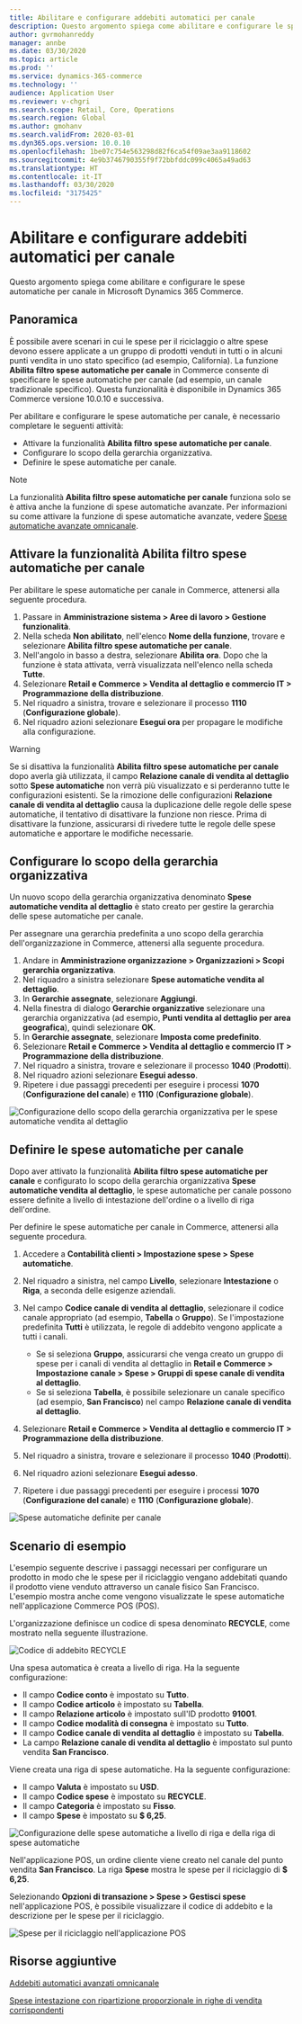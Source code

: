 ```yaml
---
title: Abilitare e configurare addebiti automatici per canale
description: Questo argomento spiega come abilitare e configurare le spese automatiche per canale in Microsoft Dynamics 365 Commerce.
author: gvrmohanreddy
manager: annbe
ms.date: 03/30/2020
ms.topic: article
ms.prod: ''
ms.service: dynamics-365-commerce
ms.technology: ''
audience: Application User
ms.reviewer: v-chgri
ms.search.scope: Retail, Core, Operations
ms.search.region: Global
ms.author: gmohanv
ms.search.validFrom: 2020-03-01
ms.dyn365.ops.version: 10.0.10
ms.openlocfilehash: 1be07c754e563298d82f6ca54f09ae3aa9118602
ms.sourcegitcommit: 4e9b3746790355f9f72bbfddc099c4065a49ad63
ms.translationtype: HT
ms.contentlocale: it-IT
ms.lasthandoff: 03/30/2020
ms.locfileid: "3175425"
---
```

# <a name="enable-and-configure-auto-charges-by-channel"></a>Abilitare e configurare addebiti automatici per canale

Questo argomento spiega come abilitare e configurare le spese automatiche per canale in Microsoft Dynamics 365 Commerce.

## <a name="overview"></a>Panoramica

È possibile avere scenari in cui le spese per il riciclaggio o altre spese devono essere applicate a un gruppo di prodotti venduti in tutti o in alcuni punti vendita in uno stato specifico (ad esempio, California). La funzione **Abilita filtro spese automatiche per canale** in Commerce consente di specificare le spese automatiche per canale (ad esempio, un canale tradizionale specifico). Questa funzionalità è disponibile in Dynamics 365 Commerce versione 10.0.10 e successiva.

Per abilitare e configurare le spese automatiche per canale, è necessario completare le seguenti attività:

- Attivare la funzionalità **Abilita filtro spese automatiche per canale**.
- Configurare lo scopo della gerarchia organizzativa.
- Definire le spese automatiche per canale.

> [!NOTE]
> La funzionalità **Abilita filtro spese automatiche per canale** funziona solo se è attiva anche la funzione di spese automatiche avanzate. Per informazioni su come attivare la funzione di spese automatiche avanzate, vedere [Spese automatiche avanzate omnicanale](omni-auto-charges.md).

## <a name="turn-on-the-enable-filter-auto-charges-by-channel-feature"></a>Attivare la funzionalità Abilita filtro spese automatiche per canale

Per abilitare le spese automatiche per canale in Commerce, attenersi alla seguente procedura.

1. Passare in **Amministrazione sistema \> Aree di lavoro \> Gestione funzionalità**.
1. Nella scheda **Non abilitato**, nell'elenco **Nome della funzione**, trovare e selezionare **Abilita filtro spese automatiche per canale**.
1. Nell'angolo in basso a destra, selezionare **Abilita ora**. Dopo che la funzione è stata attivata, verrà visualizzata nell'elenco nella scheda **Tutte**.
1. Selezionare **Retail e Commerce \> Vendita al dettaglio e commercio IT \> Programmazione della distribuzione**.
1. Nel riquadro a sinistra, trovare e selezionare il processo **1110** (**Configurazione globale**).
1. Nel riquadro azioni selezionare **Esegui ora** per propagare le modifiche alla configurazione.

> [!WARNING]
> Se si disattiva la funzionalità **Abilita filtro spese automatiche per canale** dopo averla già utilizzata, il campo **Relazione canale di vendita al dettaglio** sotto **Spese automatiche** non verrà più visualizzato e si perderanno tutte le configurazioni esistenti. Se la rimozione delle configurazioni **Relazione canale di vendita al dettaglio** causa la duplicazione delle regole delle spese automatiche, il tentativo di disattivare la funzione non riesce. Prima di disattivare la funzione, assicurarsi di rivedere tutte le regole delle spese automatiche e apportare le modifiche necessarie.

## <a name="configure-the-organization-hierarchy-purpose"></a>Configurare lo scopo della gerarchia organizzativa

Un nuovo scopo della gerarchia organizzativa denominato **Spese automatiche vendita al dettaglio** è stato creato per gestire la gerarchia delle spese automatiche per canale.

Per assegnare una gerarchia predefinita a uno scopo della gerarchia dell'organizzazione in Commerce, attenersi alla seguente procedura.
        
1. Andare in **Amministrazione organizzazione \> Organizzazioni \> Scopi gerarchia organizzativa**.
1. Nel riquadro a sinistra selezionare **Spese automatiche vendita al dettaglio**.
1. In **Gerarchie assegnate**, selezionare **Aggiungi**.
1. Nella finestra di dialogo **Gerarchie organizzative** selezionare una gerarchia organizzativa (ad esempio, **Punti vendita al dettaglio per area geografica**), quindi selezionare **OK**.
1. In **Gerarchie assegnate**, selezionare **Imposta come predefinito**.
1. Selezionare **Retail e Commerce \> Vendita al dettaglio e commercio IT \> Programmazione della distribuzione**.
1. Nel riquadro a sinistra, trovare e selezionare il processo **1040** (**Prodotti**).
1. Nel riquadro azioni selezionare **Esegui adesso**.
1. Ripetere i due passaggi precedenti per eseguire i processi **1070** (**Configurazione del canale**) e **1110** (**Configurazione globale**).

![Configurazione dello scopo della gerarchia organizzativa per le spese automatiche vendita al dettaglio](media/Auto-charges-org-hierarchy-purpose.png)

## <a name="define-auto-charges-by-channel"></a>Definire le spese automatiche per canale

Dopo aver attivato la funzionalità **Abilita filtro spese automatiche per canale** e configurato lo scopo della gerarchia organizzativa **Spese automatiche vendita al dettaglio**, le spese automatiche per canale possono essere definite a livello di intestazione dell'ordine o a livello di riga dell'ordine.

Per definire le spese automatiche per canale in Commerce, attenersi alla seguente procedura.

1. Accedere a **Contabilità clienti \> Impostazione spese \> Spese automatiche**.
1. Nel riquadro a sinistra, nel campo **Livello**, selezionare **Intestazione** o **Riga**, a seconda delle esigenze aziendali.
1. Nel campo **Codice canale di vendita al dettaglio**, selezionare il codice canale appropriato (ad esempio, **Tabella** o **Gruppo**). Se l'impostazione predefinita **Tutti** è utilizzata, le regole di addebito vengono applicate a tutti i canali.

    - Se si seleziona **Gruppo**, assicurarsi che venga creato un gruppo di spese per i canali di vendita al dettaglio in **Retail e Commerce \> Impostazione canale \> Spese \> Gruppi di spese canale di vendita al dettaglio**.
    - Se si seleziona **Tabella**, è possibile selezionare un canale specifico (ad esempio, **San Francisco**) nel campo **Relazione canale di vendita al dettaglio**.

1. Selezionare **Retail e Commerce \> Vendita al dettaglio e commercio IT \> Programmazione della distribuzione**.
1. Nel riquadro a sinistra, trovare e selezionare il processo **1040** (**Prodotti**).
1. Nel riquadro azioni selezionare **Esegui adesso**.
1. Ripetere i due passaggi precedenti per eseguire i processi **1070** (**Configurazione del canale**) e **1110** (**Configurazione globale**).
    
![Spese automatiche definite per canale](media/Auto-charges-line-charge-by-channel.png)

## <a name="example-scenario"></a>Scenario di esempio

L'esempio seguente descrive i passaggi necessari per configurare un prodotto in modo che le spese per il riciclaggio vengano addebitati quando il prodotto viene venduto attraverso un canale fisico San Francisco. L'esempio mostra anche come vengono visualizzate le spese automatiche nell'applicazione Commerce POS (POS).

L'organizzazione definisce un codice di spesa denominato **RECYCLE**, come mostrato nella seguente illustrazione.

![Codice di addebito RECYCLE](media/Auto-charges-charge-code.png)

Una spesa automatica è creata a livello di riga. Ha la seguente configurazione:

- Il campo **Codice conto** è impostato su **Tutto**.
- Il campo **Codice articolo** è impostato su **Tabella**.
- Il campo **Relazione articolo** è impostato sull'ID prodotto **91001**.
- Il campo **Codice modalità di consegna** è impostato su **Tutto**.
- Il campo **Codice canale di vendita al dettaglio** è impostato su **Tabella**.
- La campo **Relazione canale di vendita al dettaglio** è impostato sul punto vendita **San Francisco**.

Viene creata una riga di spese automatiche. Ha la seguente configurazione:

- Il campo **Valuta** è impostato su **USD**.
- Il campo **Codice spese** è impostato su **RECYCLE**.
- Il campo **Categoria** è impostato su **Fisso**.
- Il campo **Spese** è impostato su **$ 6,25**.

![Configurazione delle spese automatiche a livello di riga e della riga di spese automatiche](media/Auto-charges-recyclingfee-line-fee.png)

Nell'applicazione POS, un ordine cliente viene creato nel canale del punto vendita **San Francisco**. La riga **Spese** mostra le spese per il riciclaggio di **$ 6,25**.

Selezionando **Opzioni di transazione \> Spese \> Gestisci spese** nell'applicazione POS, è possibile visualizzare il codice di addebito e la descrizione per le spese per il riciclaggio.

![Spese per il riciclaggio nell'applicazione POS](media/pos-auto-charges-recyclingfee-line-fee.png)

## <a name="additional-resources"></a>Risorse aggiuntive

[Addebiti automatici avanzati omnicanale](omni-auto-charges.md)

[Spese intestazione con ripartizione proporzionale in righe di vendita corrispondenti](pro-rate-charges-matching-lines.md)
